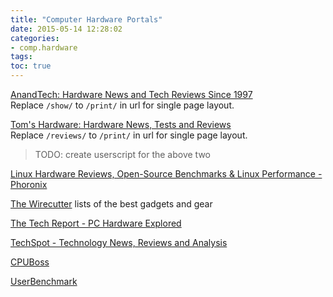 ```yaml
---
title: "Computer Hardware Portals"
date: 2015-05-14 12:28:02
categories:
- comp.hardware
tags:
toc: true
---
```


[AnandTech: Hardware News and Tech Reviews Since 1997](http://www.anandtech.com/)  
Replace `/show/` to `/print/` in url for single page layout.

[Tom's Hardware: Hardware News, Tests and Reviews](http://www.tomshardware.com/)  
Replace `/reviews/` to `/print/` in url for single page layout.

> TODO: create userscript for the above two

[Linux Hardware Reviews, Open-Source Benchmarks & Linux Performance - Phoronix](http://www.phoronix.com/scan.php?page=home)

[The Wirecutter](http://thewirecutter.com/) lists of the best gadgets and gear

[The Tech Report - PC Hardware Explored](http://techreport.com/)

[TechSpot - Technology News, Reviews and Analysis](http://www.techspot.com/)

[CPUBoss](http://cpuboss.com/)

[UserBenchmark](http://www.userbenchmark.com/)
